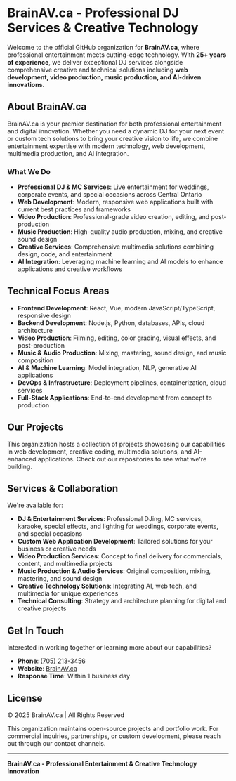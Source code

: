 # BrainAV.ca - Professional DJ Services & Creative Technology

Welcome to the official GitHub organization for **BrainAV.ca**, where professional entertainment meets cutting-edge technology. With **25+ years of experience**, we deliver exceptional DJ services alongside comprehensive creative and technical solutions including **web development, video production, music production, and AI-driven innovations**.

## About BrainAV.ca

BrainAV.ca is your premier destination for both professional entertainment and digital innovation. Whether you need a dynamic DJ for your next event or custom tech solutions to bring your creative vision to life, we combine entertainment expertise with modern technology, web development, multimedia production, and AI integration.

### What We Do
- **Professional DJ & MC Services**: Live entertainment for weddings, corporate events, and special occasions across Central Ontario
- **Web Development**: Modern, responsive web applications built with current best practices and frameworks
- **Video Production**: Professional-grade video creation, editing, and post-production
- **Music Production**: High-quality audio production, mixing, and creative sound design
- **Creative Services**: Comprehensive multimedia solutions combining design, code, and entertainment
- **AI Integration**: Leveraging machine learning and AI models to enhance applications and creative workflows

## Technical Focus Areas

- **Frontend Development**: React, Vue, modern JavaScript/TypeScript, responsive design
- **Backend Development**: Node.js, Python, databases, APIs, cloud architecture
- **Video Production**: Filming, editing, color grading, visual effects, and post-production
- **Music & Audio Production**: Mixing, mastering, sound design, and music composition
- **AI & Machine Learning**: Model integration, NLP, generative AI applications
- **DevOps & Infrastructure**: Deployment pipelines, containerization, cloud services
- **Full-Stack Applications**: End-to-end development from concept to production

## Our Projects

This organization hosts a collection of projects showcasing our capabilities in web development, creative coding, multimedia solutions, and AI-enhanced applications. Check out our repositories to see what we're building.

## Services & Collaboration

We're available for:
- **DJ & Entertainment Services**: Professional DJing, MC services, karaoke, special effects, and lighting for weddings, corporate events, and special occasions
- **Custom Web Application Development**: Tailored solutions for your business or creative needs
- **Video Production Services**: Concept to final delivery for commercials, content, and multimedia projects
- **Music Production & Audio Services**: Original composition, mixing, mastering, and sound design
- **Creative Technology Solutions**: Integrating AI, web tech, and multimedia for unique experiences
- **Technical Consulting**: Strategy and architecture planning for digital and creative projects

## Get In Touch

Interested in working together or learning more about our capabilities?

- **Phone**: [(705) 213-3456](tel:+1-705-213-3456)
- **Website**: [BrainAV.ca](https://brainav.ca)
- **Response Time**: Within 1 business day

## License

© 2025 BrainAV.ca | All Rights Reserved

This organization maintains open-source projects and portfolio work. For commercial inquiries, partnerships, or custom development, please reach out through our contact channels.

---

**BrainAV.ca - Professional Entertainment & Creative Technology Innovation**

